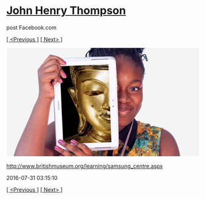 # [John Henry Thompson](../README.md)
post Facebook.com

[[ <Previous ]](2016-08-01-2.md) [[ Next> ]](2016-07-31-2.md)

[![](../media/2016-07-31/Timeline-Photos-http-www-britishmuseum-org-learning-samsung_cent.jpg)](../README.md)

http://www.britishmuseum.org/learning/samsung_centre.aspx

2016-07-31 03:15:10

[[ <Previous ]](2016-08-01-2.md) [[ Next> ]](2016-07-31-2.md)